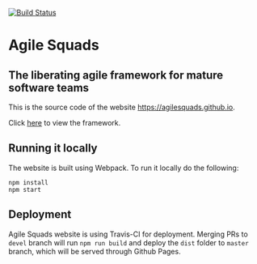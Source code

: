 [![Build Status](https://travis-ci.org/agilesquads/agilesquads.github.io.svg?branch=devel)](https://travis-ci.org/agilesquads/agilesquads.github.io)

# Agile Squads
## The liberating agile framework for mature software teams

This is the source code of the website https://agilesquads.github.io.

Click [here](https://agilesquads.github.io) to view the framework.

## Running it locally

The website is built using Webpack. To run it locally do the following:

```
npm install
npm start
```

## Deployment

Agile Squads website is using Travis-CI for deployment. Merging PRs to `devel` branch will run `npm run build` and deploy the `dist` folder to `master` branch, which will be served through Github Pages.
